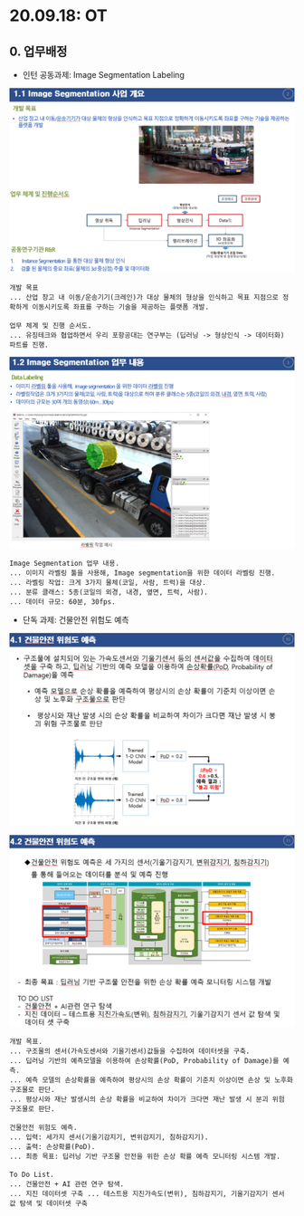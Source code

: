 # 20.09.18: OT

## 0. 업무배정
- 인턴 공동과제: Image Segmentation Labeling

![img-segmentation1](./img/img-segmentation1.PNG)

```
개발 목표
... 산업 창고 내 이동/운송기기(크레인)가 대상 물체의 형상을 인식하고 목표 지점으로 정확하게 이동시키도록 좌표를 구하는 기술을 제공하는 플랫폼 개발.

업무 체계 및 진행 순서도.
... 유징테크와 협업하면서 우리 포항공대는 연구부는 (딥러닝 -> 형상인식 -> 데이터화) 파트를 진행.
```

![img-segmentation2](./img/img-segmentation2.PNG)

```
Image Segmentation 업무 내용.
... 이미지 라벨링 툴을 사용해, Image segmentation을 위한 데이터 라벨링 진행.
... 라벨링 작업: 크게 3가지 물체(코일, 사람, 트럭)을 대상.
... 분류 클래스: 5종(코일의 외경, 내경, 옆면, 트럭, 사람).
... 데이터 규모: 60분, 30fps.
```

- 단독 과제: 건물안전 위험도 예측

![eq-literature1](./img/eq-literature1.PNG)

![eq-literature2](./img/eq-literature2.PNG)

```
개발 목표.
... 구조물의 센서(가속도센서와 기울기센서)값들을 수집하여 데이터셋을 구축.
... 딥러닝 기반의 예측모델을 이용하여 손상확률(PoD, Probability of Damage)를 예측.
... 예측 모델의 손상확률을 예측하여 평상시의 손상 확률이 기준치 이상이면 손상 및 노후화 구조물로 판단.
... 평상시와 재난 발생시의 손상 확률을 비교하여 차이가 크다면 재난 발생 시 분괴 위험 구조물로 판단.

건물안전 위험도 예측.
... 입력: 세가지 센서(기울기감지기, 변위감지기, 침하감지기).
... 출력: 손상확률(PoD).
... 최종 목표: 딥러닝 기반 구조물 안전을 위한 손상 확률 예측 모니터링 시스템 개발.

To Do List.
... 건물안전 + AI 관련 연구 탐색.
... 지진 데이터셋 구축 ... 테스트용 지진가속도(변위), 침하감지기, 기울기감지기 센서 값 탐색 및 데이터셋 구축
```

